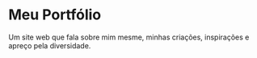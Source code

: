 
# Meu Portfólio

Um site web que fala sobre mim mesme, minhas criações, inspirações e apreço pela diversidade.

